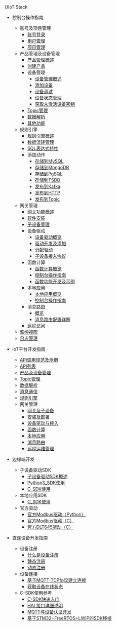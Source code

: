 <div class="sidebar_title icon__uiotstack"> UIoT Stack</div>      

* 控制台操作指南
  * 账号及项目管理
  	* [账号登录](/uiot-stack/控制台操作指南/账号及项目管理/账号登录)
  	* [用户管理](/uiot-stack/控制台操作指南/账号及项目管理/用户管理)
  	* [项目管理](/uiot-stack/控制台操作指南/账号及项目管理/项目管理)
  * 产品管理及设备管理
  	* [产品管理概述](/uiot-stack/控制台操作指南/产品管理/产品管理概述)
  	* [创建产品](/uiot-stack/控制台操作指南/产品管理/创建产品)
  	* 设备管理
  		* [设备管理概述](/uiot-stack/控制台操作指南/产品管理/设备管理/设备管理概述)
  		* [添加设备](/uiot-stack/控制台操作指南/产品管理/设备管理/添加设备)
  		* [设备调试](/uiot-stack/控制台操作指南/产品管理/设备管理/设备调试)
  		* [设备状态管理](/uiot-stack/控制台操作指南/产品管理/设备管理/设备状态管理)
  		* [获取未激活设备密钥](/uiot-stack/控制台操作指南/产品管理/设备管理/获取未激活设备密钥)
  	* [Topic管理](/uiot-stack/控制台操作指南/产品管理/Topic管理)
  	* [数据解析](/uiot-stack/控制台操作指南/产品管理/数据解析)
  	* [其他功能](/uiot-stack/控制台操作指南/产品管理/其他功能)
  * 规则引擎
  	* [规则引擎概述](/uiot-stack/控制台操作指南/规则引擎/规则引擎概述)
  	* [数据流转管理](/uiot-stack/控制台操作指南/规则引擎/数据流转管理)
  	* [SQL表达式特性](/uiot-stack/控制台操作指南/规则引擎/SQL表达式特性)
  	* 添加动作
  		* [存储到MySQL](/uiot-stack/控制台操作指南/规则引擎/添加动作/存储到MySQL)
  		* [存储到MongoDB](/uiot-stack/控制台操作指南/规则引擎/添加动作/存储到MongoDB)
  		* [存储到PgSQL](/uiot-stack/控制台操作指南/规则引擎/添加动作/存储到PgSQL)
  		* [存储到TSDB](/uiot-stack/控制台操作指南/规则引擎/添加动作/存储到TSDB)
  		* [发布到Kafka](/uiot-stack/控制台操作指南/规则引擎/添加动作/发布到Kafka)
  		* [发布到HTTP](/uiot-stack/控制台操作指南/规则引擎/添加动作/发布到HTTP)
  		* [发布到Topic](/uiot-stack/控制台操作指南/规则引擎/添加动作/发布到Topic)
  * 网关管理
    * [网关功能概述](/uiot-stack/控制台操作指南/网关管理/网关功能概述)
    * [软件安装](/uiot-stack/控制台操作指南/网关管理软件安装)
    * [子设备管理](/uiot-stack/控制台操作指南/网关管理/子设备管理)
    * 设备驱动
    	* [设备驱动概览](/uiot-stack/控制台操作指南/网关管理/设备驱动/设备驱动概览)
    	* [驱动开发及添加](/uiot-stack/控制台操作指南/网关管理/设备驱动/驱动开发及添加)
    	* [分配驱动](/uiot-stack/控制台操作指南/网关管理/设备驱动/分配驱动)
    	* [子设备接入协议](/uiot-stack/控制台操作指南/网关管理/设备驱动/子设备接入协议)
    * 函数计算
      * [函数计算概览](/uiot-stack/控制台操作指南/网关管理/函数计算/函数计算概览)
      * [控制台操作指南](/uiot-stack/控制台操作指南/网关管理/函数计算/控制台操作指南)
      * [函数功能开发及示例](/uiot-stack/控制台操作指南/网关管理/函数计算/函数功能开发及示例)
    * 本地应用
      * [本地应用概览](/uiot-stack/控制台操作指南/网关管理/本地应用/本地应用概览)
      * [控制台操作指南](/uiot-stack/控制台操作指南/网关管理/本地应用/控制台操作指南)
    * 消息路由
    	* [概览](/uiot-stack/控制台操作指南/网关管理/消息路由/概览)
    	* [消息路由配置详解](/uiot-stack/控制台操作指南/网关管理/消息路由/消息路由配置详解)
    * [远程访问](/uiot-stack/控制台操作指南/网关管理/远程访问)
  * [监控视图](/uiot-stack/控制台操作指南/监控视图)
  * [日志管理](/uiot-stack/控制台操作指南/日志管理)

* IoT平台开发指南
	* [API调用规范及示例](/uiot-stack/IoT平台开发指南/API调用规范及示例)
	* [API列表](/uiot-stack/IoT平台开发指南/API列表)
	* [产品及设备管理](/uiot-stack/IoT平台开发指南/产品及设备管理)
	* [Topic管理](/uiot-stack/IoT平台开发指南/Topic管理)
	* [数据解析](/uiot-stack/IoT平台开发指南/数据解析)
	* [消息通信](/uiot-stack/IoT平台开发指南/消息通信)
	* [规则引擎](/uiot-stack/IoT平台开发指南/规则引擎)
	* 网关管理
		* [网关及子设备](/uiot-stack/IoT平台开发指南/网关管理/网关及子设备)
		* [安装及部署](/uiot-stack/IoT平台开发指南/网关管理/安装及部署)
		* [设备驱动与接入](/uiot-stack/IoT平台开发指南/网关管理/设备驱动与接入)
		* [函数计算](/uiot-stack/IoT平台开发指南/网关管理/函数计算)
		* [本地应用](/uiot-stack/IoT平台开发指南/网关管理/本地应用)
		* [消息路由](/uiot-stack/IoT平台开发指南/网关管理/消息路由)
		* [远程运维管理](/uiot-stack/IoT平台开发指南/网关管理/远程运维管理)
* 边缘端开发
	* 子设备驱动SDK
		* [子设备驱动SDK概述](/uiot-stack/边缘端开发/子设备驱动SDK/子设备驱动SDK概述)
		* [Python3_SDK使用](/uiot-stack/边缘端开发/子设备驱动SDK/Python3_SDK使用)
		* [C_SDK使用](/uiot-stack/边缘端开发/子设备驱动SDK/C_SDK使用)
	* 本地应用SDK
		* [C_SDK使用](/uiot-stack/边缘端开发/本地应用SDK/C_SDK使用)
	* 官方驱动
		* [官方Modbus驱动（Python）](/uiot-stack/边缘端开发/官方驱动/官方Modbus驱动（Python）)
		* [官方Modbus驱动（C）](/uiot-stack/边缘端开发/官方驱动/官方Modbus驱动（C）)
		* [官方DLT645驱动（C）](/uiot-stack/边缘端开发/官方驱动/官方DLT645驱动（C）)
* 直连设备开发指南
	* 设备注册
		* [什么是设备注册](/uiot-stack/直连设备开发指南/设备注册/什么是设备注册)
		* [静态注册](/uiot-stack/直连设备开发指南/设备注册/静态注册)
		* [动态注册](/uiot-stack/直连设备开发指南/设备注册/动态注册)	
	* 设备连接
		* [基于MQTT-TCP协议建立连接](/uiot-stack/直连设备开发指南/设备连接/基于MQTT-TCP协议建立连接)
		* [获取设备在线状态](/uiot-stack/直连设备开发指南/设备连接/获取设备在线状态)	
	* C-SDK使用参考
		* [C-SDK快速入门](/uiot-stack/直连设备开发指南/C-SDK使用参考/C-SDK快速入门)
		* [HAL接口详细说明](/uiot-stack/直连设备开发指南/C-SDK使用参考/HAL接口详细说明)
		* [MQTT与设备认证开发](/uiot-stack/直连设备开发指南/C-SDK使用参考/MQTT与设备认证开发)
		* [基于STM32+FreeRTOS+LWIP的SDK移植](/uiot-stack/直连设备开发指南/C-SDK使用参考/基于STM32+FreeRTOS+LWIP的SDK移植)



